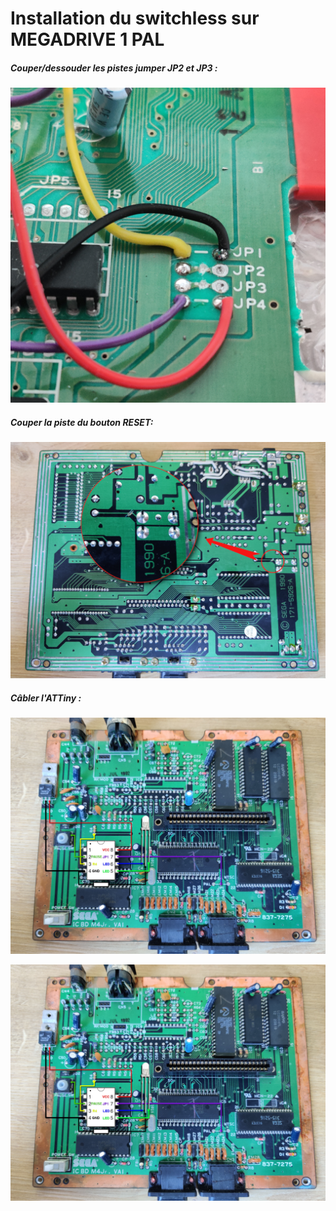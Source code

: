 # Installation du switchless sur MEGADRIVE 1 PAL

##### Couper/dessouder les pistes jumper JP2 et JP3 :
![jumper JP1](INSTALL1.png)

##### Couper la piste du bouton RESET:
![piste](install2.png)

##### Câbler l'ATTiny :
![piste](install3.png)


![Signal RESET](install3.png)
